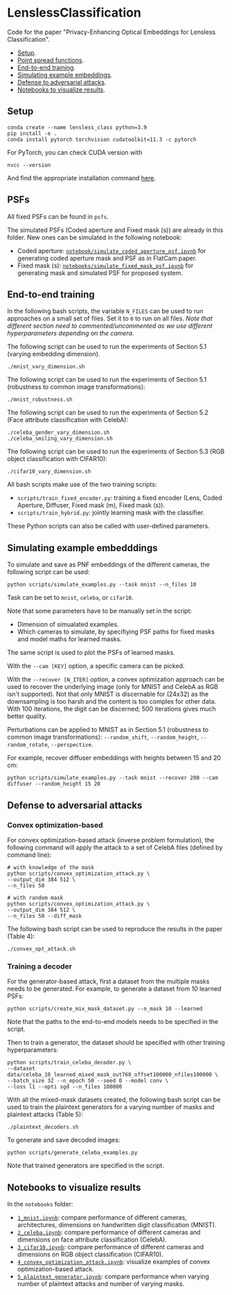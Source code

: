 # LenslessClassification

Code for the paper "Privacy-Enhancing Optical Embeddings for Lensless Classification".

- [Setup](#setup).
- [Point spread functions](#psfs).
- [End-to-end training](#e2e).
- [Simulating example embeddings](#examples).
- [Defense to adversarial attacks](#defense).
- [Notebooks to visualize results](#viz).

## Setup  <a name="setup"></a>
```
conda create --name lensless_class python=3.9
pip install -e .
conda install pytorch torchvision cudatoolkit=11.3 -c pytorch
```

For PyTorch, you can check CUDA version with
```
nvcc --version
```
And find the appropriate installation command [here](https://pytorch.org/).

## PSFs <a name="psfs"></a>

All fixed PSFs can be found in `psfs`.

The simulated PSFs (Coded aperture and Fixed mask (s)) are already in this folder. New ones can be simulated in the following notebook:
- Coded aperture: [`notebook/simulate_coded_aperture_psf.ipynb`](https://github.com/ebezzam/LenslessClassification/blob/main/notebooks/simulate_coded_aperture_psf.ipynb) for generating coded aperture mask and PSF as in FlatCam paper.
- Fixed mask (s): [`notebooks/simulate_fixed_mask_psf.ipynb`](https://github.com/ebezzam/LenslessClassification/blob/main/notebooks/simulate_fixed_mask_psf.ipynb) for generating mask and simulated PSF for proposed system.


## End-to-end training <a name="e2e"></a>

In the following bash scripts, the variable `N_FILES` can be used to run approaches on a small set of files. Set it to `0` to run on all files. *Note that different section need to commented/uncommented as we use different hyperparameters depending on the camera.*

The following script can be used to run the experiments of Section 5.1 (varying embedding dimension). 
```
./mnist_vary_dimension.sh
```

The following script can be used to run the experiments of Section 5.1 (robustness to common image transformations):
```
./mnist_robustness.sh
```

The following script can be used to run the experiments of Section 5.2 (Face attribute classification with CelebA):
```
./celeba_gender_vary_dimension.sh
./celeba_smiling_vary_dimension.sh
```

The following script can be used to run the experiments of Section 5.3 (RGB object classification with CIFAR10):
```
./cifar10_vary_dimension.sh
```

All bash scripts make use of the two training scripts:
-  `scripts/train_fixed_encoder.py`: training a fixed encoder (Lens, Coded Aperture, Diffuser, Fixed mask (m), Fixed mask (s)).
-  `scripts/train_hybrid.py`: jointly learning mask with the classifier.

These Python scripts can also be called with user-defined parameters.

## Simulating example embedddings <a name="examples"></a>

To simulate and save as PNF embeddings of the different cameras, the following script can be used:
```
python scripts/simulate_examples.py --task mnist --n_files 10
```

Task can be set to `mnist`, `celeba`, or `cifar10`.

Note that some parameters have to be manually set in the script:
- Dimension of simualated examples.
- Which cameras to simulate, by specifiying PSF paths for fixed masks and model maths for learned masks.

The same script is used to plot the PSFs of learned masks.

With the `--cam [KEY]` option, a specific camera can be picked.

With the `--recover [N_ITER]` option, a convex optimization approach can be used to recover the underlying image (only for MNIST and CelebA as RGB isn't supported). Not that only MNIST is discernable for (24x32) as the downsampling is too harsh and the content is too complex for other data. With 100 iterations, the digit can be discerned; 500 iterations gives much better quality.

Perturbations can be applied to MNIST as in Section 5.1 (robustness to common image transformations): `--random_shift`, `--random_height`, `--random_rotate`, `--perspective`.

For example, recover diffuser embeddings with heights between 15 and 20 cm:
```
python scripts/simulate_examples.py --task mnist --recover 200 --cam diffuser --random_height 15 20
```


## Defense to adversarial attacks <a name="defense"></a>

### Convex optimization-based

For convex optimization-based attack (inverse problem formulation), the following command will apply the attack to a set of CelebA files (defined by command line):
```
# with knowledge of the mask
python scripts/convex_optimization_attack.py \
--output_dim 384 512 \
--n_files 50

# with random mask
python scripts/convex_optimization_attack.py \
--output_dim 384 512 \
--n_files 50 --diff_mask
```

The following bash script can be used to reproduce the results in the paper (Table 4):
```
./convex_opt_attack.sh
```

### Training a decoder

For the generator-based attack, first a dataset from the multiple masks needs to be generated. For example, to generate a dataset from 10 learned PSFs:
```
python scripts/create_mix_mask_dataset.py --n_mask 10 --learned
```
Note that the paths to the end-to-end models needs to be specified in the script.

Then to train a generator, the dataset should be specified with other training hyperparameters:
```
python scripts/train_celeba_decoder.py \
--dataset data/celeba_10_learned_mixed_mask_out768_offset100000_nfiles100000 \
--batch_size 32 --n_epoch 50 --seed 0 --model conv \
--loss l1 --opti sgd --n_files 100000
```

With all the mixed-mask datasets created, the following bash script can be used to train the plaintext generators for a varying number of masks and plaintext attacks (Table 5):
```
./plaintext_decoders.sh
```

To generate and save decoded images:
```
python scripts/generate_celeba_examples.py
```
Note that trained generators are specified in the script.


## Notebooks to visualize results <a name="viz"></a>

In the `notebooks` folder:

- [`1_mnist.ipynb`](https://github.com/ebezzam/LenslessClassification/blob/main/notebooks/1_mnist.ipynb): compare performance of different cameras, architectures, dimensions on handwritten digit classification (MNIST).
- [`2_celeba.ipynb`](https://github.com/ebezzam/LenslessClassification/blob/main/notebooks/2_celeba.ipynb): compare performance of different cameras and dimensions on face attribute classification (CelebA).
- [`3_cifar10.ipynb`](https://github.com/ebezzam/LenslessClassification/blob/main/notebooks/3_cifar10.ipynb): compare performance of different cameras and dimensions on RGB object classification (CIFAR10).
- [`4_convex_optimization_attack.ipynb`](https://github.com/ebezzam/LenslessClassification/blob/main/notebooks/4_convex_optimization_attack.ipynb): visualize examples of convex optimization-based attack.
- [`5_plaintext_generator.ipynb`](https://github.com/ebezzam/LenslessClassification/blob/main/notebooks/5_plaintext_generator.ipynb): compare performance when varying number of plaintext attacks and number of varying masks.


